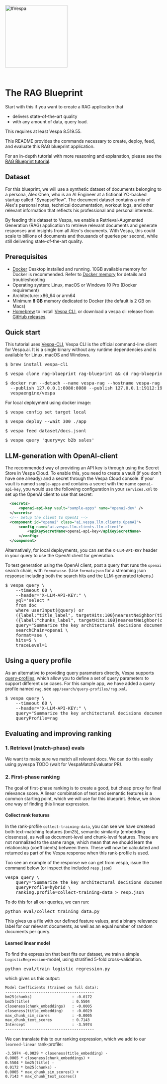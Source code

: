 <!-- Copyright Vespa.ai. Licensed under the terms of the Apache 2.0 license. See LICENSE in the project root.-->

<picture>
  <source media="(prefers-color-scheme: dark)" srcset="https://assets.vespa.ai/logos/Vespa-logo-green-RGB.svg">
  <source media="(prefers-color-scheme: light)" srcset="https://assets.vespa.ai/logos/Vespa-logo-dark-RGB.svg">
  <img alt="#Vespa" width="200" src="https://assets.vespa.ai/logos/Vespa-logo-dark-RGB.svg" style="margin-bottom: 25px;">
</picture>

# The RAG Blueprint

Start with this if you want to create a RAG application that
* delivers state-of-the-art quality
* with any amount of data, query load.

This requires at least Vespa 8.519.55.

This README provides the commands necessary to create, deploy, feed, and evaluate this RAG blueprint application.

For an in-depth tutorial with more reasoning and explanation, please see the [RAG Blueprint tutorial](TODO).

## Dataset

For this blueprint, we will use a synthetic dataset of documents belonging to a persona, Alex Chen, who is an AI Engineer at a fictional YC-backed startup called "SynapseFlow". The document dataset contains a mix of Alex's personal notes, technical documentation, workout logs, and other relevant information that reflects his professional and personal interests.

By feeding this dataset to Vespa, we enable a Retrieval-Augmented Generation (RAG) application to retrieve relevant documents and generate responses and insights from all Alex's documents. With Vespa, this could scale to billions of documents and thousands of queries per second, while still delivering state-of-the-art quality.

## Prerequisites

* [Docker](https://www.docker.com/) Desktop installed and running. 10GB available memory for Docker is recommended.
  Refer to [Docker memory](https://docs.vespa.ai/en/operations-selfhosted/docker-containers.html#memory)
  for details and troubleshooting
* Operating system: Linux, macOS or Windows 10 Pro (Docker requirement)
* Architecture: x86_64 or arm64
* Minimum **8 GB** memory dedicated to Docker (the default is 2 GB on Macs)
* [Homebrew](https://brew.sh/) to install [Vespa CLI](https://docs.vespa.ai/en/vespa-cli.html), or download
  a vespa cli release from [GitHub releases](https://github.com/vespa-engine/vespa/releases).

## Quick start

This tutorial uses [Vespa-CLI](https://docs.vespa.ai/en/vespa-cli.html),
Vespa CLI is the official command-line client for Vespa.ai.
It is a single binary without any runtime dependencies and is available for Linux, macOS and Windows.

<pre>
$ brew install vespa-cli
</pre>

<pre data-test="exec">
$ vespa clone rag-blueprint rag-blueprint && cd rag-blueprint
</pre>

<pre data-test="exec">
$ docker run --detach --name vespa-rag --hostname vespa-rag \
  --publish 127.0.0.1:8080:8080 --publish 127.0.0.1:19112:19112 --publish 127.0.0.1:19071:19071 \
  vespaengine/vespa
</pre>

For local deployment using docker image:
<pre data-test="exec">
$ vespa config set target local
</pre>

<pre data-test="exec">
$ vespa deploy --wait 300 ./app
</pre>

<pre data-test="exec">
$ vespa feed dataset/docs.jsonl
</pre>

<pre data-test="exec" data-test-assert-contains="yc_b2b_sales_workshop_notes.md">
$ vespa query 'query=yc b2b sales'
</pre>

## LLM-generation with OpenAI-client

The recommended way of providing an API key is through using the Secret Store in Vespa Cloud.
To enable this, you need to create a vault (if you don't have one already) and a secret through the Vespa Cloud console. If your vault is named `sample-apps` and contains a secret with the name `openai-api-key`, you would use the following configuration in your `services.xml` to set up the OpenAI client to use that secret:

```xml
  <secrets>
      <openai-api-key vault="sample-apps" name="openai-dev" />
  </secrets>
  <!-- Setup the client to OpenAI -->
  <component id="openai" class="ai.vespa.llm.clients.OpenAI">
      <config name="ai.vespa.llm.clients.llm-client">
          <apiKeySecretName>openai-api-key</apiKeySecretName>
      </config>
  </component>
```

Alternatively, for local deployments, you can set the `X-LLM-API-KEY` header in your query to use the OpenAI client for generation.

To test generation using the OpenAI client, post a query that runs the `openai` search chain, with `format=sse`. (Use `format=json` for a streaming json response including both the search hits and the LLM-generated tokens.)
<pre>
$ vespa query \
    --timeout 60 \
    --header="X-LLM-API-KEY:<your-api-key>" \
    yql='select *
    from doc
    where userInput(@query) or
    ({label:"title_label", targetHits:100}nearestNeighbor(title_embedding, embedding)) or
    ({label:"chunks_label", targetHits:100}nearestNeighbor(chunk_embeddings, embedding))' \
    query="Summarize the key architectural decisions documented for SynapseFlow's v0.2 release." \
    searchChain=openai \
    format=sse \
    hits=5 \
    traceLevel=1
</pre>

## Using a query profile

As an alternative to providing query parameters directly, Vespa supports [query-profiles](https://docs.vespa.ai/en/query-profiles.html?mode=selfhosted#using-a-query-profile), which allow you to define a set of query parameters to support different use cases. 
For this sample app, we have added a query profile named `rag`, see `app/search/query-profiles/rag.xml`.

<pre>
$ vespa query \
    --timeout 60 \
    --header="X-LLM-API-KEY:<your-api-key>" \
    query="Summarize the key architectural decisions documented for SynapseFlow's v0.2 release." \
    queryProfile=rag
</pre>

## Evaluating and improving ranking

### 1. Retrieval (match-phase) evals

We want to make sure we match all relevant docs.
We can do this easily using pyvespa TODO (wait for VespaMatchEvaluator PR). 

### 2. First-phase ranking

The goal of first-phase ranking is to create a good, but cheap proxy for final relevance score.
A linear combination of text and semantic features is a common starting point, which we will use for this blueprint.
Below, we show one way of finding this linear expression.

#### Collect rank features

In the rank-profile `collect-training-data`, you can see we have createad both text-matching features (bm25), semantic similarity (embedding closeness), as well as document-level and chunk-level features. These are not normalized to the same range, which mean that we should learn the relationship (coefficients) between them.
These will now be calculated and returned as part of the Vespa response when this rank-profile is used.

Too see an example of the response we can get from vespa, issue the command below (or inspect the included `resp.json`)
<pre>
vespa query \
    query="Summarize the key architectural decisions documented for SynapseFlow's v0.2 release." \
    queryProfile=hybrid \
    ranking.profile=collect-training-data > resp.json
</pre>

To do this for all our queries, we can run:

<pre>
python eval/collect_training_data.py
</pre>

This gives us a file with our defined feature values, and a binary relevance label for our relevant documents, as well as an equal number of random documents per query.

#### Learned linear model

To find the expression that best fits our dataset, we train a simple `LogisticRegression`-model, using stratified 5-fold cross-validation.

<pre>
python eval/train_logistic_regression.py
</pre>

which gives us this output:

```txt
Model Coefficients (trained on full data):
----------------------------------------
bm25(chunks)                  : -0.0172
bm25(title)                   : 0.5504
closeness(chunk_embeddings)   : -0.0005
closeness(title_embedding)    : -0.0029
max_chunk_sim_scores          : -0.0005
max_chunk_text_scores         : 0.7143
Intercept                     : -3.5974
----------------------------------------
```

We can translate this to our ranking expression, which we add to our `learned-linear` rank-profile:

```txt
-3.5974 -0.0029 * closeness(title_embedding) -
0.0005 * closeness(chunk_embeddings) +
0.5504 * bm25(title) -
0.0172 * bm25(chunks) -
0.0005 * max_chunk_sim_scores() +
0.7143 * max_chunk_text_scores()
```